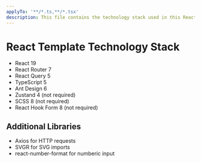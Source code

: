 ```yaml
---
applyTo: '**/*.ts,**/*.tsx'
description: This file contains the technology stack used in this React project.
---
```


# React Template Technology Stack

- React 19
- React Router 7
- React Query 5
- TypeScript 5
- Ant Design 6
- Zustand 4 (not required)
- SCSS 8 (not required)
- React Hook Form 8 (not required)

## Additional Libraries

- Axios for HTTP requests
- SVGR for SVG imports
- react-number-format for numberic input
